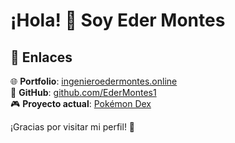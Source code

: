 # ¡Hola! 👋 Soy Eder Montes

## 🔗 Enlaces

🌐 **Portfolio**: [ingenieroedermontes.online](https://www.ingenieroedermontes.online)  
📂 **GitHub**: [github.com/EderMontes1](https://github.com/EderMontes1)  
🎮 **Proyecto actual**: [Pokémon Dex](https://pokemondex-nine.vercel.app/main.html)

¡Gracias por visitar mi perfil! 🚀
